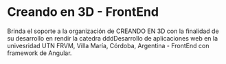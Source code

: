 # Creando en 3D - FrontEnd
Brinda el soporte a la organización de CREANDO EN 3D con la finalidad de su desarrollo en rendir la catedra dddDesarrollo de aplicaciones web en la univesridad UTN FRVM, Villa María, Córdoba, Argentina - FrontEnd con framework de Angular.
